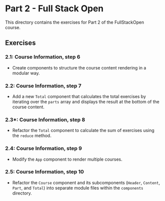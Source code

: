 # Part 2 - Full Stack Open

This directory contains the exercises for Part 2 of the FullStackOpen course.

## Exercises

### 2.1: Course Information, step 6
- Create components to structure the course content rendering in a modular way.

### 2.2: Course Information, step 7
- Add a new `Total` component that calculates the total exercises by iterating over the `parts` array and displays the result at the bottom of the course content.

### 2.3\*: Course Information, step 8
- Refactor the `Total` component to calculate the sum of exercises using the `reduce` method.

### 2.4: Course Information, step 9
- Modify the `App` component to render multiple courses.

### 2.5: Course Information, step 10
- Refactor the `Course` component and its subcomponents (`Header`, `Content`, `Part`, and `Total`) into separate module files within the `components` directory.
